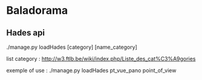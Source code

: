 # Baladorama


## Hades api

./manage.py loadHades [category] [name_category]

list category : http://w3.ftlb.be/wiki/index.php/Liste_des_cat%C3%A9gories

exemple of use : ./manage.py loadHades pt_vue_pano point_of_view
